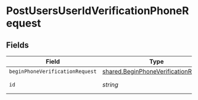 # PostUsersUserIdVerificationPhoneRequest


## Fields

| Field                                                                                        | Type                                                                                         | Required                                                                                     | Description                                                                                  |
| -------------------------------------------------------------------------------------------- | -------------------------------------------------------------------------------------------- | -------------------------------------------------------------------------------------------- | -------------------------------------------------------------------------------------------- |
| `beginPhoneVerificationRequest`                                                              | [shared.BeginPhoneVerificationRequest](../../models/shared/beginphoneverificationrequest.md) | :heavy_minus_sign:                                                                           | N/A                                                                                          |
| `id`                                                                                         | *string*                                                                                     | :heavy_check_mark:                                                                           | Unique identifier                                                                            |